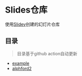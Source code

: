 # Slides仓库

使用[Slidev](https://github.com/slidevjs/slidev)创建的幻灯片仓库

## 目录

> 目录基于github action自动更新

<!-- start -->


- [example](https://open17.github.io/slides/example)  
- [alphford2](https://open17.github.io/slides/alphford2)  

<!-- end -->
